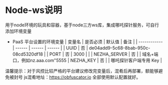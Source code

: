# Node-ws说明
用于node环境的玩具和容器，基于node三方ws库，集成哪吒探针服务，可自行添加环境变量
* PaaS 平台设置的环境变量
  | 变量名        | 是否必须 | 默认值 | 备注 |
  | ------------ | ------ | ------ | ------ |
  | UUID         | 否 | de04add9-5c68-8bab-950c-08cd5320df18 |
  | PORT         | 否 |  3000  |  |
  | NEZHA_SERVER | 否 |        | 域名+端口，例如nz.aaa.com"5555
  | NEZHA_KEY    | 否 |        | 哪吒探针客户端专用 Key |

    
温馨提示：对于风控比较严格的平台建议修改完变量后，混肴后再部署，额能够避免被封号
js混肴地址：https://obfuscator.io 全部使用默认配置就好。
